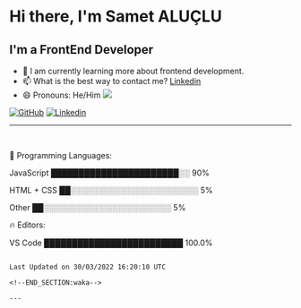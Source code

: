 # Hi there, I'm Samet ALUÇLU


## I'm a FrontEnd Developer

- 🌱 I am currently learning more about frontend development.
- 📫 What is the best way to contact me? [Linkedin](https://www.linkedin.com/in/samet-alu%C3%A7lu-70b984229)
- 😄 Pronouns: He/Him ![](https://komarev.com/ghpvc/?username=sametaluclu&color=cc1d00)

[![GitHub](https://img.shields.io/badge/Github-100000?style=for-the-badge&logo=github&logoColor=white)](https://github.com/sametaluclu/)
[![Linkedin](https://img.shields.io/badge/Linkedin-0077B5?style=for-the-badge&logo=linkedin&logoColor=white)](https://www.linkedin.com/in/samet-alu%C3%A7lu-70b984229)

---

<br>



💬 Programming Languages:

JavaScript
███████████████████████░░   90%

HTML + CSS
██░░░░░░░░░░░░░░░░░░░░░░░   5%

Other
██░░░░░░░░░░░░░░░░░░░░░░░   5%

🔥 Editors:

VS Code
█████████████████████████   100.0%

```

Last Updated on 30/03/2022 16:20:10 UTC

<!--END_SECTION:waka-->

---
